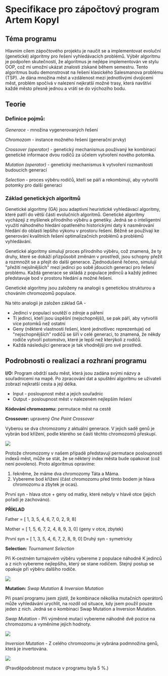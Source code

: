 ﻿# Specifikace pro zápočtový program Artem Kopyl

## Téma programu

Hlavním cílem zápočtového projektu je naučit se a implementovat evoluční (genetické) algoritmy pro řešení vyhledávacích problémů. Výběr algoritmu je podpořen skutečností, že algoritmus je nejlépe implementován ve stylu OOP, což mi umožní ukázat znalosti získané během semestru. Tento algoritmus budu demonstrovat na řešení klasického Salesmanova problému (TSP). Je dána množina měst a vzdálenost mezi jednotlivými dvojicemi měst, problém spočívá v nalezení nejkratší možné trasy, která navštíví každé město přesně jednou a vrátí se do výchozího bodu.

## Teorie

### Definice pojmů:

*Generace* - množina vygenerovaných řešení

*Сhromozom* - instance možného řešení (generační prvky)

*Crossover (operator)* - genetický mechanismus používaný ke kombinaci genetické informace dvou rodičů za účelem vytvoření nového potomka.

*Mutation (operator)* - genetický mechanismus k vytvoření rozmanitosti budoucích generací

*Selection* - proces výběru rodičů, kteří se páří a rekombinují, aby vytvořili potomky pro další generaci

### Základ genetických algoritmů

Genetické algoritmy (GA) jsou adaptivní heuristické vyhledávací algoritmy, které patří do větší části evolučních algoritmů. Genetické algoritmy vycházejí z myšlenek přírodního výběru a genetiky. Jedná se o inteligentní využití náhodného hledání opatřeného historickými daty k nasměrování hledání do oblasti lepšího výkonu v prostoru řešení. Běžně se používají ke generování kvalitních řešení optimalizačních problémů a problémů vyhledávání.

Genetické algoritmy simulují proces přírodního výběru, což znamená, že ty druhy, které se dokáží přizpůsobit změnám v prostředí, jsou schopny přežít a rozmnožit se a přejít do další generace. Zjednodušeně řečeno, simulují "přežití nejsilnějších" mezi jedinci po sobě jdoucích generací pro řešení problému. Každá generace se skládá z populace jedinců a každý jedinec představuje bod v prostoru hledání a možné řešení.

Genetické algoritmy jsou založeny na analogii s genetickou strukturou a chováním chromozomů populace.

Na této analogii je založen základ GA -

- Jedinci v populaci soutěží o zdroje a páření
- Ti jedinci, kteří jsou úspěšní (nejschopnější), se pak páří, aby vytvořili více potomků než ostatní
- Geny (některé vlastnosti řešení, které jednotlivec reprezentuje) od "nejschopnějších" rodičů se šíří v celé generaci, to znamená, že někdy rodiče vytvoří potomstvo, které je lepší než kterýkoli z rodičů.
- Každá následující generace je tak vhodnější pro své prostředí.

## Podrobnosti o realizací a rozhraní programu

**I/O:** Program obdrží sadu měst, která jsou zadána svými názvy a souřadnicemi na mapě. Po zpracování dat a spuštění algoritmu se uživateli zobrazí nejkratší cesta a její délka.

- Input - posloupnost měst a jejich souřadnic
- Output - posloupnost měst v nalezeném nejlepším řešení

**Kódování chromozomu:** permutace měst na cestě

**Crossover:** upravený *One Point Crossover*

Vyberou se dva chromozomy z aktuální generace. V jejich sadě genů je vybrán bod křížení, podle kterého se části těchto chromozomů přeskupí.

![](docs/Aspose.Words.59678691-6eda-4ab4-994b-ed90968ae57f.001.png)

Protože chromozomy v našem případě představují permutace posloupnosti indexů měst, může se stát, že se některý index města bude opakovat (což není povoleno). Proto algoritmus opravíme:

1) řekněme, že máme dva chromozomy Táta a Máma.
1) Vybereme bod křížení (část chromozomu před tímto bodem je hlava chromozomu a zbytek je ocas).

První syn - hlava otce + geny od matky, které nebyly v hlavě otce (jejich pořadí je zachováno).

**PŘÍKLAD**

Father = [ 1, 3, 5, 4, 6, 7, 0, 2, 9, 8]

Mother = [ 1, 5, 6, 7, 2, 4, 8, 9, 3, 0] (geny v otce, zbytek)

První syn = [ 1, 3, 5, 4, 6, 7, 2, 8, 9, 0] Druhý syn - symetricky

**Selection:** *Tournament Selection*

Při K-cestném turnajovém výběru vybereme z populace náhodně K jedinců a z nich vybereme nejlepšího, který se stane rodičem. Stejný postup se opakuje při výběru dalšího rodiče.

![](docs/Aspose.Words.59678691-6eda-4ab4-994b-ed90968ae57f.002.png)

**Mutation:** *Swap Mutation & Inversion Mutation*

Při psaní programu jsem zjistil, že kombinace několika mutačních operátorů může vyhledávání urychlit, na rozdíl od situace, kdy jsem použil pouze jeden z nich. Jedná se o kombinaci Swap Mutation a Inversion Mutation.

*Swap Mutation* - Při výměnné mutaci vybereme náhodně dvě pozice na chromozomu a vyměníme jejich hodnoty.

![](docs/Aspose.Words.59678691-6eda-4ab4-994b-ed90968ae57f.003.png)

*Inversion Mutation* - Z celého chromozomu je vybrána podmnožina genů, která je invertována.

![](docs/Aspose.Words.59678691-6eda-4ab4-994b-ed90968ae57f.004.png)

(Pravděpodobnost mutace v programu byla 5 %.)
